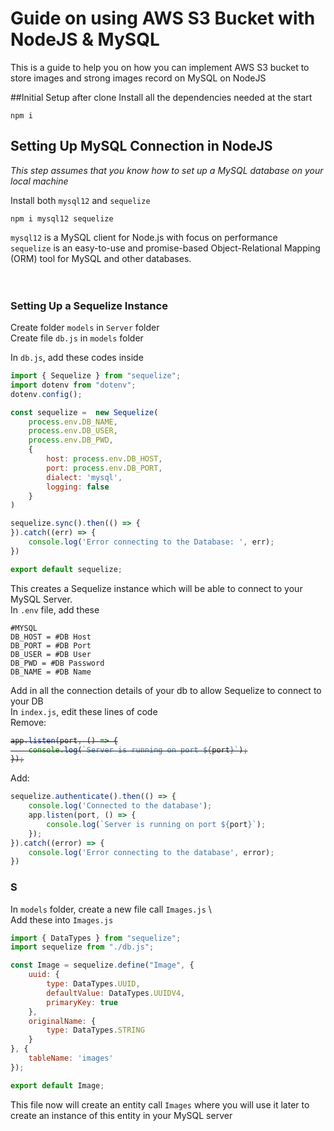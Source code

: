 # Guide on using AWS S3 Bucket with NodeJS & MySQL

This is a guide to help you on how you can implement AWS S3 bucket to store images and strong images record on MySQL on NodeJS


##Initial Setup after clone
Install all the dependencies needed at the start
```
npm i
```


## Setting Up MySQL Connection in NodeJS
_This step assumes that you know how to set up a MySQL database on your local machine_

Install both `mysql12` and `sequelize`
```
npm i mysql12 sequelize
```

`mysql12` is a MySQL client for Node.js with focus on performance \
`sequelize` is an easy-to-use and promise-based Object-Relational Mapping (ORM) tool for MySQL and other databases. \
</br>
</br>
### Setting Up a Sequelize Instance
Create folder `models` in `Server` folder \
Create file `db.js` in  `models` folder

In `db.js`, add these codes inside
``` javascript
import { Sequelize } from "sequelize";
import dotenv from "dotenv";
dotenv.config();

const sequelize =  new Sequelize(
    process.env.DB_NAME,
    process.env.DB_USER,
    process.env.DB_PWD,
    {
        host: process.env.DB_HOST,
        port: process.env.DB_PORT,
        dialect: 'mysql',
        logging: false
    }
)

sequelize.sync().then(() => {
}).catch((err) => {
    console.log('Error connecting to the Database: ', err);
})

export default sequelize;
```
This creates a Sequelize instance which will be able to connect to your MySQL Server. 
</br>
In `.env` file, add these
```
#MYSQL
DB_HOST = #DB Host
DB_PORT = #DB Port
DB_USER = #DB User
DB_PWD = #DB Password
DB_NAME = #DB Name
```

Add in all the connection details of your db to allow Sequelize to connect to your DB 
</br>
In `index.js`, edit these lines of code
</br>
Remove:
</br>
<strike>
``` javascript
app.listen(port, () => {
    console.log(`Server is running on port ${port}`);
});
```
</strike>

Add:
``` javascript
sequelize.authenticate().then(() => {
    console.log('Connected to the database');
    app.listen(port, () => {
        console.log(`Server is running on port ${port}`);
    });
}).catch((error) => {
    console.log('Error connecting to the database', error);
})
```
### S

In `models` folder, create a new file call `Images.js` \ 
</br>
Add these into `Images.js`
``` javascript
import { DataTypes } from "sequelize";
import sequelize from "./db.js";

const Image = sequelize.define("Image", {
    uuid: {
        type: DataTypes.UUID,
        defaultValue: DataTypes.UUIDV4,
        primaryKey: true        
    },
    originalName: {
        type: DataTypes.STRING
    }
}, {
    tableName: 'images'
});

export default Image;
```
This file now will create an entity call `Images` where you will use it later to create an instance of this entity in your MySQL server







